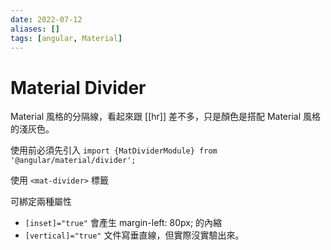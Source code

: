 ```yaml
---
date: 2022-07-12
aliases: []
tags: [angular, Material]
---
```


# Material Divider

Material 風格的分隔線，看起來跟 [[hr]] 差不多，只是顏色是搭配 Material 風格的淺灰色。

使用前必須先引入
`import {MatDividerModule} from '@angular/material/divider';`

使用 `<mat-divider>` 標籤

可綁定兩種屬性
- `[inset]="true"` 會產生 margin-left: 80px; 的內縮
- `[vertical]="true"` 文件寫垂直線，但實際沒實驗出來。